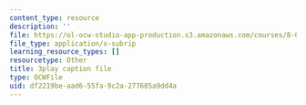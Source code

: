 ```yaml
---
content_type: resource
description: ''
file: https://ol-ocw-studio-app-production.s3.amazonaws.com/courses/8-01sc-classical-mechanics-fall-2016/df2219beaad655fa9c2a277685a9dd4a_9yFkrh7-igc.vtt
file_type: application/x-subrip
learning_resource_types: []
resourcetype: Other
title: 3play caption file
type: OCWFile
uid: df2219be-aad6-55fa-9c2a-277685a9dd4a
---
```


